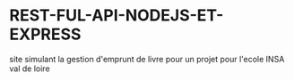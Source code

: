 # REST-FUL-API-NODEJS-ET-EXPRESS
site simulant la gestion d'emprunt de livre pour un projet pour l'ecole INSA val de loire
